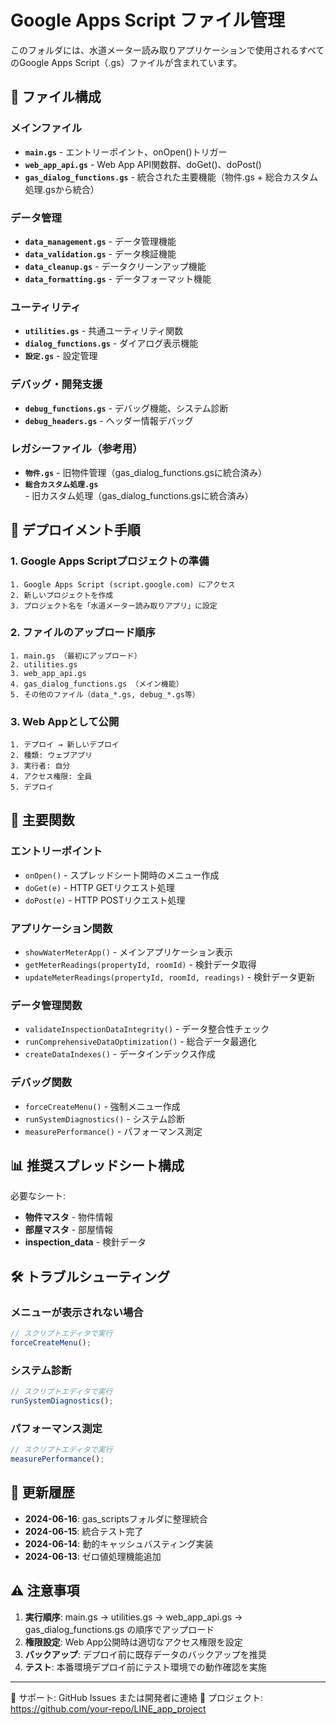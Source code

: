 # Google Apps Script ファイル管理

このフォルダには、水道メーター読み取りアプリケーションで使用されるすべてのGoogle Apps Script（.gs）ファイルが含まれています。

## 📁 ファイル構成

### メインファイル
- **`main.gs`** - エントリーポイント、onOpen()トリガー
- **`web_app_api.gs`** - Web App API関数群、doGet()、doPost()
- **`gas_dialog_functions.gs`** - 統合された主要機能（物件.gs + 総合カスタム処理.gsから統合）

### データ管理
- **`data_management.gs`** - データ管理機能
- **`data_validation.gs`** - データ検証機能
- **`data_cleanup.gs`** - データクリーンアップ機能
- **`data_formatting.gs`** - データフォーマット機能

### ユーティリティ
- **`utilities.gs`** - 共通ユーティリティ関数
- **`dialog_functions.gs`** - ダイアログ表示機能
- **`設定.gs`** - 設定管理

### デバッグ・開発支援
- **`debug_functions.gs`** - デバッグ機能、システム診断
- **`debug_headers.gs`** - ヘッダー情報デバッグ

### レガシーファイル（参考用）
- **`物件.gs`** - 旧物件管理（gas_dialog_functions.gsに統合済み）
- **`総合カスタム処理.gs`** - 旧カスタム処理（gas_dialog_functions.gsに統合済み）

## 🚀 デプロイメント手順

### 1. Google Apps Scriptプロジェクトの準備
```
1. Google Apps Script (script.google.com) にアクセス
2. 新しいプロジェクトを作成
3. プロジェクト名を「水道メーター読み取りアプリ」に設定
```

### 2. ファイルのアップロード順序
```
1. main.gs （最初にアップロード）
2. utilities.gs
3. web_app_api.gs
4. gas_dialog_functions.gs （メイン機能）
5. その他のファイル（data_*.gs, debug_*.gs等）
```

### 3. Web Appとして公開
```
1. デプロイ → 新しいデプロイ
2. 種類: ウェブアプリ
3. 実行者: 自分
4. アクセス権限: 全員
5. デプロイ
```

## 🔧 主要関数

### エントリーポイント
- `onOpen()` - スプレッドシート開時のメニュー作成
- `doGet(e)` - HTTP GETリクエスト処理
- `doPost(e)` - HTTP POSTリクエスト処理

### アプリケーション関数
- `showWaterMeterApp()` - メインアプリケーション表示
- `getMeterReadings(propertyId, roomId)` - 検針データ取得
- `updateMeterReadings(propertyId, roomId, readings)` - 検針データ更新

### データ管理関数
- `validateInspectionDataIntegrity()` - データ整合性チェック
- `runComprehensiveDataOptimization()` - 総合データ最適化
- `createDataIndexes()` - データインデックス作成

### デバッグ関数
- `forceCreateMenu()` - 強制メニュー作成
- `runSystemDiagnostics()` - システム診断
- `measurePerformance()` - パフォーマンス測定

## 📊 推奨スプレッドシート構成

必要なシート:
- **物件マスタ** - 物件情報
- **部屋マスタ** - 部屋情報  
- **inspection_data** - 検針データ

## 🛠️ トラブルシューティング

### メニューが表示されない場合
```javascript
// スクリプトエディタで実行
forceCreateMenu();
```

### システム診断
```javascript
// スクリプトエディタで実行
runSystemDiagnostics();
```

### パフォーマンス測定
```javascript
// スクリプトエディタで実行
measurePerformance();
```

## 📝 更新履歴

- **2024-06-16**: gas_scriptsフォルダに整理統合
- **2024-06-15**: 統合テスト完了
- **2024-06-14**: 動的キャッシュバスティング実装
- **2024-06-13**: ゼロ値処理機能追加

## ⚠️ 注意事項

1. **実行順序**: main.gs → utilities.gs → web_app_api.gs → gas_dialog_functions.gs の順序でアップロード
2. **権限設定**: Web App公開時は適切なアクセス権限を設定
3. **バックアップ**: デプロイ前に既存データのバックアップを推奨
4. **テスト**: 本番環境デプロイ前にテスト環境での動作確認を実施

---
📧 サポート: GitHub Issues または開発者に連絡
🔗 プロジェクト: https://github.com/your-repo/LINE_app_project

